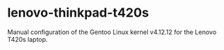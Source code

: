 # lenovo-thinkpad-t420s
Manual configuration of the Gentoo Linux kernel v4.12.12 for the Lenovo T420s laptop.
